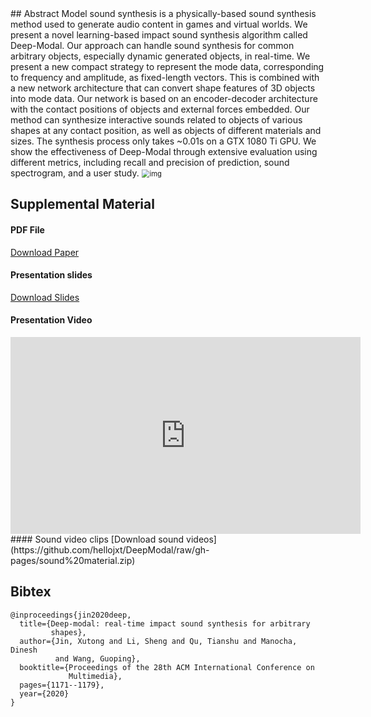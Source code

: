 <title> Deep-Modal: Real-Time Impact Sound Synthesis for Arbitrary Shapes </title>
## Abstract
Model sound synthesis is a physically-based sound synthesis method used to generate audio content in games and virtual worlds. We present a novel learning-based impact sound synthesis algorithm called Deep-Modal. Our approach can handle sound synthesis for common arbitrary objects, especially dynamic generated objects, in real-time. We present a new compact strategy to represent the mode data, corresponding to frequency and amplitude, as fixed-length vectors. This is combined with a new network architecture that can convert shape features of 3D objects into mode data. Our network is based on an encoder-decoder architecture with the contact positions of objects and external forces embedded. Our method can synthesize interactive sounds related to objects of various shapes at any contact position, as well as objects of different materials and sizes. The synthesis process only takes ~0.01s on a GTX 1080 Ti GPU. We show the effectiveness of Deep-Modal through extensive evaluation using different metrics, including recall and precision of prediction, sound spectrogram, and a user study.

<img src="https://dl.acm.org/cms/asset/2cfee9b1-8995-41db-8ecb-14a81bb4c074/3394171.3413572.key.jpg" alt="img" style="zoom:80%;" />


## Supplemental Material

#### PDF File
[Download Paper](https://dl.acm.org/doi/pdf/10.1145/3394171.3413572)
#### Presentation slides
[Download Slides](https://github.com/hellojxt/DeepModal/raw/gh-pages/presentation.pptx)
#### Presentation Video
<iframe width="560" height="315" src="https://www.youtube.com/embed/pc2pHj6t2Xk" frameborder="0" allow="accelerometer; autoplay; clipboard-write; encrypted-media; gyroscope; picture-in-picture" allowfullscreen></iframe>
#### Sound video clips
[Download sound videos](https://github.com/hellojxt/DeepModal/raw/gh-pages/sound%20material.zip)

## Bibtex
```
@inproceedings{jin2020deep,
  title={Deep-modal: real-time impact sound synthesis for arbitrary
         shapes},
  author={Jin, Xutong and Li, Sheng and Qu, Tianshu and Manocha, Dinesh 
          and Wang, Guoping},
  booktitle={Proceedings of the 28th ACM International Conference on 
             Multimedia},
  pages={1171--1179},
  year={2020}
}
```

